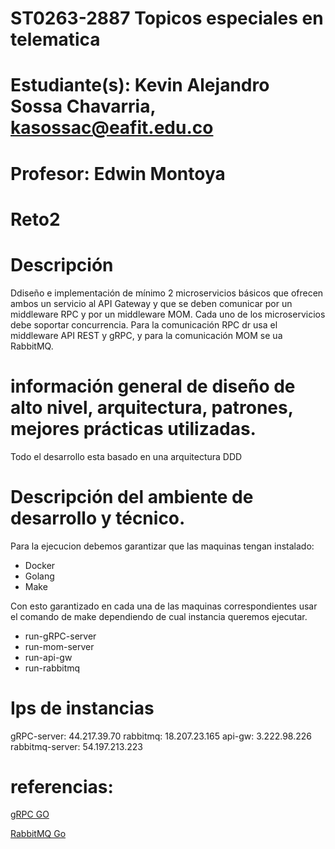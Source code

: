 # ST0263-2887 Topicos especiales en telematica
#
# Estudiante(s): Kevin Alejandro Sossa Chavarria, kasossac@eafit.edu.co
#
# Profesor: Edwin Montoya

# Reto2
#
# Descripción
Ddiseño e implementación de mínimo 2 microservicios básicos que ofrecen ambos un
servicio al API Gateway y que se deben comunicar por un middleware RPC y por un middleware
MOM. Cada uno de los microservicios debe soportar concurrencia. Para la comunicación RPC dr usa el
middleware API REST y gRPC, y para la comunicación MOM se ua RabbitMQ.

# información general de diseño de alto nivel, arquitectura, patrones, mejores prácticas utilizadas.
Todo el desarrollo esta basado en una arquitectura DDD

# Descripción del ambiente de desarrollo y técnico.
Para la ejecucion debemos garantizar que las maquinas tengan instalado:
- Docker
- Golang
- Make
  
Con esto garantizado en cada una de las maquinas correspondientes usar el comando de make dependiendo de cual instancia queremos ejecutar.
- run-gRPC-server
- run-mom-server
- run-api-gw
- run-rabbitmq

# Ips de instancias
gRPC-server: 44.217.39.70
rabbitmq: 18.207.23.165
api-gw: 3.222.98.226
rabbitmq-server: 54.197.213.223

# referencias:

[gRPC GO](https://grpc.io/docs/languages/go/basics/)

[RabbitMQ Go](https://www.rabbitmq.com/tutorials/tutorial-one-go.html)
